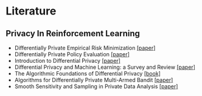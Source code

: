 # Literature

## Privacy In Reinforcement Learning
- Differentially Private Empirical Risk Minimization [[paper]](http://www.jmlr.org/papers/volume12/chaudhuri11a/chaudhuri11a.pdf)
- Differentially Private Policy Evaluation [[paper]](https://arxiv.org/pdf/1603.02010.pdf)
- Introduction to Differential Privacy [[paper]](https://people.eecs.berkeley.edu/~stephentu/writeups/6885-lec20-b.pdf)
- Differential Privacy and Machine Learning: a Survey and Review [[paper]](https://arxiv.org/pdf/1412.7584.pdf)
- The Algorithmic Foundations of Differential Privacy [[book]](http://www.cis.upenn.edu/~aaroth/Papers/privacybook.pdf)
- Algorithms for Differentially Private Multi-Armed Bandit [[paper]](https://arxiv.org/pdf/1511.08681.pdf)
- Smooth Sensitivity and Sampling in Private Data Analysis [[paper]](http://www.cse.psu.edu/~ads22/pubs/NRS07/NRS07-full-draft-v1.pdf)




